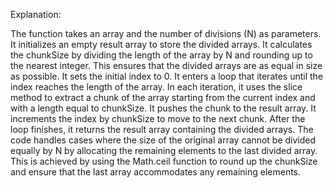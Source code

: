 Explanation:

The function takes an array and the number of divisions (N) as parameters.
It initializes an empty result array to store the divided arrays.
It calculates the chunkSize by dividing the length of the array by N and rounding up to the nearest integer. This ensures that the divided arrays are as equal in size as possible.
It sets the initial index to 0.
It enters a loop that iterates until the index reaches the length of the array.
In each iteration, it uses the slice method to extract a chunk of the array starting from the current index and with a length equal to chunkSize.
It pushes the chunk to the result array.
It increments the index by chunkSize to move to the next chunk.
After the loop finishes, it returns the result array containing the divided arrays.
The code handles cases where the size of the original array cannot be divided equally by N by allocating the remaining elements to the last divided array. This is achieved by using the Math.ceil function to round up the chunkSize and ensure that the last array accommodates any remaining elements.
